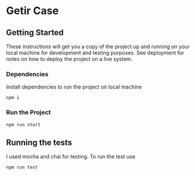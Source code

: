 # Getir Case


## Getting Started

These instructions will get you a copy of the project up and running on your local machine for development and testing purposes. See deployment for notes on how to deploy the project on a live system.

### Dependencies

Install dependencies to run the project on local machine

```
npm i
```

### Run the Project

```
npm run start
```

## Running the tests

I used mocha and chai for testing. To run the test use 


```
npm run test
```



